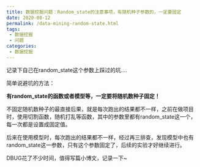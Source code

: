 ```yaml
---
title: 数据挖掘问题：Random_state的注意事项，有随机种子参数的，一定要固定
date: 2020-08-12
permalink: /data-mining-random-state.html
tags:
 - 数据挖掘
 - 问题 
categories:
 - 数据挖掘
---
```


记录下自己在random_state这个参数上踩过的坑….

简单说避坑的方法：

**有random_state的函数或者模型等，一定要将随机数种子固定！**

不固定随机数种子的最直接后果，就是每次跑出的结果都不一样，之前在做项目时，使用切割函数，随机打乱等函数，其中的参数里都有random_state这一个，每一次都是设置成固定值。

后来在使用模型时，每次跑出的结果都不一样，经过再三排查，发现模型中也有random_state这一参数，只有这个参数固定了，后续的实验才好继续进行。

DBUG花了不少时间，值得写篇小博文，记录一下~